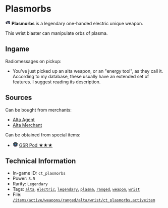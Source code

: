 # Plasmorbs

<img src="https://raw.githubusercontent.com/Ceterai/Enternia/main/items/active/weapons/ranged/alta/wrist/ct_plasmorbs.png" alt="Plasmorbs icon" loading="lazy" height="16px" width="auto" /> **Plasmorbs** is a legendary one-handed electric unique weapon.

This wrist blaster can manipulate orbs of plasma.

## Ingame

Radiomessages on pickup:

- You've just picked up an alta weapon, or an "energy tool", as they call it. According to my database, these usually have an extended set of features. I suggest reading its description.

## Sources

Can be bought from merchants:

- [Alta Agent](https://ceterai.github.io/MyEnternia/Wiki/AltaAgent)
- [Alta Merchant](https://ceterai.github.io/MyEnternia/Wiki/AltaMerchant)

Can be obtained from special items:

- <img src="https://raw.githubusercontent.com/Ceterai/Enternia/main/items/active/alta/loot/other/gsr.png" alt="GSR Pod ★★★ icon" loading="lazy" height="16px" width="auto" /> [GSR Pod ★★★](https://ceterai.github.io/MyEnternia/Wiki/GSRPod)

## Technical Information

- In-game ID: `ct_plasmorbs`
- Power: `3.5`
- Rarity: `Legendary`
- Tags: [`alta`](https://ceterai.github.io/MyEnternia/Wiki/Tags/Alta), [`electric`](https://ceterai.github.io/MyEnternia/Wiki/Tags/Electric), [`legendary`](https://ceterai.github.io/MyEnternia/Wiki/Tags/Legendary), [`plasma`](https://ceterai.github.io/MyEnternia/Wiki/Tags/Plasma), [`ranged`](https://ceterai.github.io/MyEnternia/Wiki/Tags/Ranged), [`weapon`](https://ceterai.github.io/MyEnternia/Wiki/Tags/Weapon), [`wrist`](https://ceterai.github.io/MyEnternia/Wiki/Tags/Wrist)
- File: [`/items/active/weapons/ranged/alta/wrist/ct_plasmorbs.activeitem`](https://github.com/Ceterai/Enternia/blob/main/items/active/weapons/ranged/alta/wrist/ct_plasmorbs.activeitem)

